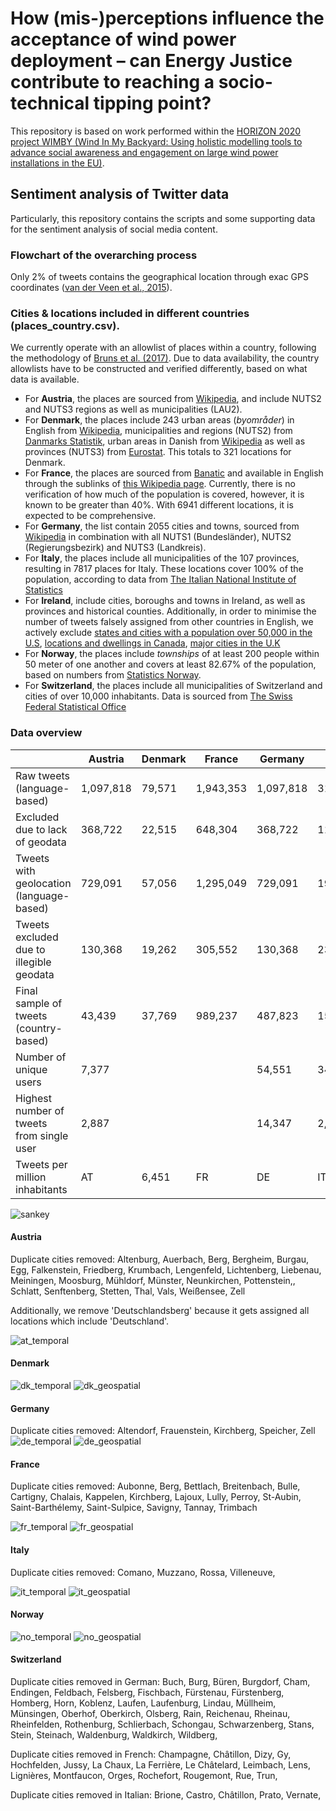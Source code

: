 # How (mis-)perceptions influence the acceptance of wind power deployment – can Energy Justice contribute to reaching a socio-technical tipping point?
This repository is based on work performed within the [HORIZON 2020 project WIMBY (Wind In My Backyard: Using holistic modelling tools to advance social awareness and engagement on large wind power installations in the EU)](https://cordis.europa.eu/project/id/101083460).

## Sentiment analysis of Twitter data
Particularly, this repository contains the scripts and some supporting data for the sentiment analysis of social media content. 

### Flowchart of the overarching process

Only 2% of tweets contains the geographical location through exac GPS coordinates ([van der Veen et al., 2015](https://doi.org/10.48550/arXiv.1508.02483)). 

### Cities & locations included in different countries (places_country.csv). 
We currently operate with an allowlist of places within a country, following the methodology of [Bruns et al. (2017)](https://doi.org/10.1177/2056305117748162). Due to data availability, the country allowlists have to be constructed and verified differently, based on what data is available. 

* For **Austria**, the places are sourced from [Wikipedia](https://en.wikipedia.org/wiki/List_of_cities_and_towns_in_Austria), and include NUTS2 and NUTS3 regions as well as municipalities (LAU2).
* For **Denmark**, the places include 243 urban areas (_byområder_) in English from [Wikipedia](https://en.wikipedia.org/wiki/List_of_cities_and_towns_in_Denmark), municipalities and regions (NUTS2) from [Danmarks Statistik](https://www.statistikbanken.dk/tabsel/199114), urban areas in Danish from [Wikipedia](https://da.wikipedia.org/wiki/Danmarks_st%C3%B8rste_byer) as well as provinces (NUTS3) from [Eurostat](https://ec.europa.eu/eurostat/web/gisco/geodata/reference-data/administrative-units-statistical-units/nuts). This totals to 321 locations for Denmark. 
* For **France**, the places are sourced from [Banatic](https://www.banatic.interieur.gouv.fr/V5/fichiers-en-telechargement/fichiers-telech.php) and available in English through the sublinks of [this Wikipedia page](https://en.wikipedia.org/wiki/Lists_of_communes_of_France). Currently, there is no verification of how much of the population is covered, however, it is known to be greater than 40%. With 6941 different locations, it is expected to be comprehensive. 
* For **Germany**, the list contain 2055 cities and towns, sourced from [Wikipedia](https://en.wikipedia.org/wiki/List_of_cities_and_towns_in_Germany) in combination with all NUTS1 (Bundesländer), NUTS2 (Regierungsbezirk) and NUTS3 (Landkreis). 
* For **Italy**, the places include all municipalities of the 107 provinces, resulting in 7817 places for Italy. These locations cover 100% of the population, according to data from [The Italian National Institute of Statistics](https://demo.istat.it/app/?i=D7B&a=2023&l=en)
* For **Ireland**, include cities, boroughs and towns in Ireland, as well as provinces and historical counties. Additionally, in order to minimise the number of tweets falsely assigned from other countries in English, we actively exclude [states and cities with a population over 50,000 in the U.S](https://www.census.gov/data/tables/time-series/demo/popest/2020s-total-cities-and-towns.html), [locations and dwellings in Canada](https://www150.statcan.gc.ca/t1/tbl1/en/tv.action?pid=9810001101), [major cities in the U.K](https://geoportal.statistics.gov.uk/search?collection=Dataset&sort=name&tags=NAC_TCITY)
* For **Norway**, the places include _townships_ of at least 200 people within 50 meter of one another and covers at least 82.67% of the population, based on numbers from [Statistics Norway](https://www.ssb.no/befolkning/folketall/statistikk/tettsteders-befolkning-og-areal). 
* For **Switzerland**, the places include all municipalities of Switzerland and cities of over 10,000 inhabitants. Data is sourced from [The Swiss Federal Statistical Office](https://www.bfs.admin.ch/bfs/en/home/basics/swiss-official-commune-register.assetdetail.6986904.html)

### Data overview
|             | Austria | Denmark | France | Germany | Italy | Ireland | Norway | Switzerland |
| ----------- | ----------- | ----------- | ----------- | ----------- | ----------- | ----------- | ----------- | ----------- |
| Raw tweets (language-based)               | 1,097,818 | 79,571  | 1,943,353 | 1,097,818 | 313,188 |     | 118,439 | CH |
| Excluded due to lack of geodata           | 368,722   | 22,515  | 648,304   | 368,722   | 114,351 |     | 31,769  | CH |
| Tweets with geolocation (language-based)  | 729,091   | 57,056  | 1,295,049 | 729,091   | 198,837 |     | 86,670  | CH |
| Tweets excluded due to illegible geodata  | 130,368   | 19,262  | 305,552   | 130,368   | 23,275  |     | 11,661  | CH |
| Final sample of tweets (country-based)    | 43,439    | 37,769  | 989,237   | 487,823   | 158,039 |     | 74,996  | CH |
| Number of unique users                    | 7,377     |         |           | 54,551    | 34,290  |     | 7,939   | CH |
| Highest number of tweets from single user | 2,887     |         |           | 14,347    | 2,638   |     | 2,533   | CH |
| Tweets per million inhabitants            | AT        | 6,451   | FR        | DE        | IT      | IE  | 13,880  | CH |

![sankey](figures/sankey.svg)

#### Austria
Duplicate cities removed: Altenburg, Auerbach, Berg, Bergheim, Burgau, Egg, Falkenstein, Friedberg, Krumbach, Lengenfeld, Lichtenberg, Liebenau, Meiningen, Moosburg, Mühldorf, Münster, Neunkirchen, Pottenstein,, Schlatt, Senftenberg, Stetten, Thal, Vals, Weißensee, Zell

Additionally, we remove 'Deutschlandsberg' because it gets assigned all locations which include 'Deutschland'. 

![at_temporal](figures/AT_temporal.svg)

#### Denmark
![dk_temporal](figures/DK_temporal.svg)
![dk_geospatial](figures/dk_geospatial.svg)

#### Germany
Duplicate cities removed: Altendorf, Frauenstein, Kirchberg, Speicher, Zell
![de_temporal](figures/DE_temporal.svg)
![de_geospatial](figures/de_geospatial.svg)

#### France
Duplicate cities removed: Aubonne, Berg, Bettlach, Breitenbach, Bulle, Cartigny, Chalais, Kappelen, Kirchberg, Lajoux, Lully, Perroy, St-Aubin, Saint-Barthélemy, Saint-Sulpice, Savigny, Tannay, Trimbach

![fr_temporal](figures/FR_temporal.svg)
![fr_geospatial](figures/fr_geospatial.svg)

#### Italy
Duplicate cities removed: Comano, Muzzano, Rossa, Villeneuve, 

![it_temporal](figures/IT_temporal.svg)
![it_geospatial](figures/it_geospatial.svg)

#### Norway
![no_temporal](figures/NO_temporal.svg)
![no_geospatial](figures/no_geospatial.svg)

#### Switzerland
Duplicate cities removed in German: Buch, Burg, Büren, Burgdorf, Cham, Endingen, Feldbach, Felsberg, Fischbach, Fürstenau, Fürstenberg, Homberg, Horn, Koblenz, Laufen, Laufenburg, Lindau, Müllheim, Münsingen, Oberhof, Oberkirch, Olsberg, Rain, Reichenau, Rheinau, Rheinfelden, Rothenburg, Schlierbach, Schongau, Schwarzenberg, Stans, Stein, Steinach, Waldenburg, Waldkirch, Wildberg, 

Duplicate cities removed in French: Champagne, Châtillon, Dizy, Gy, Hochfelden, Jussy, La Chaux, La Ferrière, Le Châtelard, Leimbach, Lens, Lignières, Montfaucon, Orges, Rochefort, Rougemont, Rue, Trun,

Duplicate cities removed in Italian: Brione, Castro, Châtillon, Prato, Vernate,
